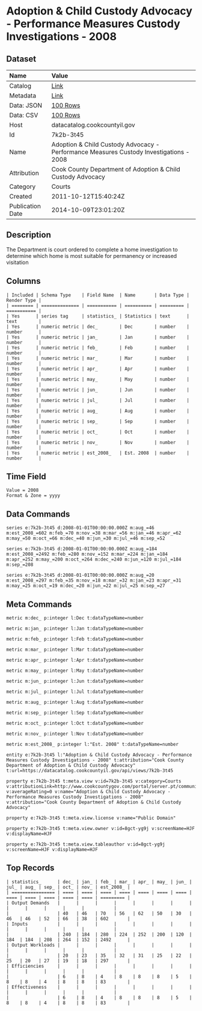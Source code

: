# Adoption & Child Custody Advocacy - Performance Measures Custody Investigations - 2008

## Dataset

| Name | Value |
| :--- | :---- |
| Catalog | [Link](https://catalog.data.gov/dataset/adoption-child-custody-advocacy-performance-measures-custody-investigations-2008-89826) |
| Metadata | [Link](https://datacatalog.cookcountyil.gov/api/views/7k2b-3t45) |
| Data: JSON | [100 Rows](https://datacatalog.cookcountyil.gov/api/views/7k2b-3t45/rows.json?max_rows=100) |
| Data: CSV | [100 Rows](https://datacatalog.cookcountyil.gov/api/views/7k2b-3t45/rows.csv?max_rows=100) |
| Host | datacatalog.cookcountyil.gov |
| Id | 7k2b-3t45 |
| Name | Adoption & Child Custody Advocacy - Performance Measures Custody Investigations - 2008 |
| Attribution | Cook County Department of Adoption & Child Custody Advocacy |
| Category | Courts |
| Created | 2011-10-12T15:40:24Z |
| Publication Date | 2014-10-09T23:01:20Z |

## Description

The Department is court ordered to complete a home investigation to determine which home is most suitable for permanency or increased visitation

## Columns

```ls
| Included | Schema Type    | Field Name  | Name       | Data Type | Render Type |
| ======== | ============== | =========== | ========== | ========= | =========== |
| Yes      | series tag     | statistics_ | Statistics | text      | text        |
| Yes      | numeric metric | dec_        | Dec        | number    | number      |
| Yes      | numeric metric | jan_        | Jan        | number    | number      |
| Yes      | numeric metric | feb_        | Feb        | number    | number      |
| Yes      | numeric metric | mar_        | Mar        | number    | number      |
| Yes      | numeric metric | apr_        | Apr        | number    | number      |
| Yes      | numeric metric | may_        | May        | number    | number      |
| Yes      | numeric metric | jun_        | Jun        | number    | number      |
| Yes      | numeric metric | jul_        | Jul        | number    | number      |
| Yes      | numeric metric | aug_        | Aug        | number    | number      |
| Yes      | numeric metric | sep_        | Sep        | number    | number      |
| Yes      | numeric metric | oct_        | Oct        | number    | number      |
| Yes      | numeric metric | nov_        | Nov        | number    | number      |
| Yes      | numeric metric | est_2008_   | Est. 2008  | number    | number      |
```

## Time Field

```ls
Value = 2008
Format & Zone = yyyy
```

## Data Commands

```ls
series e:7k2b-3t45 d:2008-01-01T00:00:00.000Z m:aug_=46 m:est_2008_=602 m:feb_=70 m:nov_=38 m:mar_=56 m:jan_=46 m:apr_=62 m:may_=50 m:oct_=66 m:dec_=40 m:jun_=30 m:jul_=46 m:sep_=52

series e:7k2b-3t45 d:2008-01-01T00:00:00.000Z m:aug_=184 m:est_2008_=2492 m:feb_=280 m:nov_=152 m:mar_=224 m:jan_=184 m:apr_=252 m:may_=200 m:oct_=264 m:dec_=240 m:jun_=120 m:jul_=184 m:sep_=208

series e:7k2b-3t45 d:2008-01-01T00:00:00.000Z m:aug_=20 m:est_2008_=297 m:feb_=35 m:nov_=18 m:mar_=32 m:jan_=23 m:apr_=31 m:may_=25 m:oct_=19 m:dec_=20 m:jun_=22 m:jul_=25 m:sep_=27
```

## Meta Commands

```ls
metric m:dec_ p:integer l:Dec t:dataTypeName=number

metric m:jan_ p:integer l:Jan t:dataTypeName=number

metric m:feb_ p:integer l:Feb t:dataTypeName=number

metric m:mar_ p:integer l:Mar t:dataTypeName=number

metric m:apr_ p:integer l:Apr t:dataTypeName=number

metric m:may_ p:integer l:May t:dataTypeName=number

metric m:jun_ p:integer l:Jun t:dataTypeName=number

metric m:jul_ p:integer l:Jul t:dataTypeName=number

metric m:aug_ p:integer l:Aug t:dataTypeName=number

metric m:sep_ p:integer l:Sep t:dataTypeName=number

metric m:oct_ p:integer l:Oct t:dataTypeName=number

metric m:nov_ p:integer l:Nov t:dataTypeName=number

metric m:est_2008_ p:integer l:"Est. 2008" t:dataTypeName=number

entity e:7k2b-3t45 l:"Adoption & Child Custody Advocacy - Performance Measures Custody Investigations - 2008" t:attribution="Cook County Department of Adoption & Child Custody Advocacy" t:url=https://datacatalog.cookcountyil.gov/api/views/7k2b-3t45

property e:7k2b-3t45 t:meta.view v:id=7k2b-3t45 v:category=Courts v:attributionLink=http://www.cookcountygov.com/portal/server.pt/community/adoption___child_custody_advocacy/245 v:averageRating=0 v:name="Adoption & Child Custody Advocacy - Performance Measures Custody Investigations - 2008" v:attribution="Cook County Department of Adoption & Child Custody Advocacy"

property e:7k2b-3t45 t:meta.view.license v:name="Public Domain"

property e:7k2b-3t45 t:meta.view.owner v:id=8gct-yg9j v:screenName=HJF v:displayName=HJF

property e:7k2b-3t45 t:meta.view.tableauthor v:id=8gct-yg9j v:screenName=HJF v:displayName=HJF
```

## Top Records

```ls
| statistics_      | dec_ | jan_ | feb_ | mar_ | apr_ | may_ | jun_ | jul_ | aug_ | sep_ | oct_ | nov_ | est_2008_ | 
| ================ | ==== | ==== | ==== | ==== | ==== | ==== | ==== | ==== | ==== | ==== | ==== | ==== | ========= | 
| Output Demands   |      |      |      |      |      |      |      |      |      |      |      |      |           | 
|                  | 40   | 46   | 70   | 56   | 62   | 50   | 30   | 46   | 46   | 52   | 66   | 38   | 602       | 
| Inputs           |      |      |      |      |      |      |      |      |      |      |      |      |           | 
|                  | 240  | 184  | 280  | 224  | 252  | 200  | 120  | 184  | 184  | 208  | 264  | 152  | 2492      | 
| Output Workloads |      |      |      |      |      |      |      |      |      |      |      |      |           | 
|                  | 20   | 23   | 35   | 32   | 31   | 25   | 22   | 25   | 20   | 27   | 19   | 18   | 297       | 
| Efficiencies     |      |      |      |      |      |      |      |      |      |      |      |      |           | 
|                  | 6    | 8    | 4    | 8    | 8    | 8    | 5    | 8    | 8    | 4    | 8    | 8    | 83        | 
| Effectiveness    |      |      |      |      |      |      |      |      |      |      |      |      |           | 
|                  | 6    | 8    | 4    | 8    | 8    | 8    | 5    | 8    | 8    | 4    | 8    | 8    | 83        | 
```